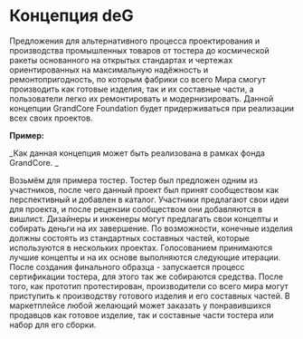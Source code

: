 # Концепция deG

Предложения для альтернативного процесса проектирования и производства промышленных товаров от тостера до космической ракеты основанного на открытых стандартах и чертежах ориентированных на максимальную надёжность и ремонтопригодность, по которым фабрики со всего Мира смогут производить как готовые изделия, так и их составные части, а пользователи легко их ремонтировать и модернизировать. Данной концепции GrandCore Foundation будет придерживаться при реализации всех своих проектов.

**Пример:**

_Как данная концепция может быть реализована в рамках фонда GrandCore. _

Возьмём для примера тостер. Тостер был предложен одним из участников, после чего данный проект был принят сообществом как перспективный и добавлен в каталог. Участники предлагают свои идеи для проекта, и после рецензии сообществом они добавляются в вишлист. Дизайнеры и инженеры могут предлагать свои концепты и собирать деньги на их завершение. По возможности, конечные изделия должны состоять из стандартных составных частей, которые используются в нескольких проектах. Голосованием принимаются лучшие концепты и на их основе выполняются следующие итерации. После создания финального образца - запускается процесс сертификации тостера, для этого так же собираются средства. После того, как прототип протестирован, производители со всего мира могут приступить к производству готового изделия и его составных частей. В маркетплейсе любой желающий может заказать у понравившихся продавцов как готовое изделие, так и составные части тостера или набор для его сборки.
